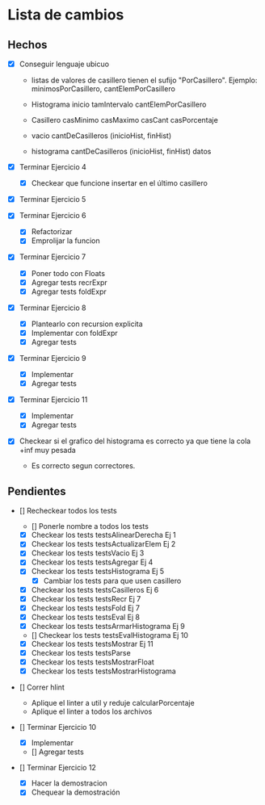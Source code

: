 # Lista de cambios

## Hechos

- [X] Conseguir lenguaje ubicuo
    - listas de valores de casillero tienen el sufijo "PorCasillero". Ejemplo: minimosPorCasillero, cantElemPorCasillero

    - Histograma inicio tamIntervalo cantElemPorCasillero
    - Casillero casMinimo casMaximo casCant casPorcentaje
    
    - vacio cantDeCasilleros (inicioHist, finHist) 
    - histograma cantDeCasilleros (inicioHist, finHist) datos

- [X] Terminar Ejercicio 4
    - [X] Checkear que funcione insertar en el último casillero
- [X] Terminar Ejercicio 5
- [X] Terminar Ejercicio 6
    - [X] Refactorizar
    - [X] Emprolijar la funcion
- [X] Terminar Ejercicio 7
    - [X] Poner todo con Floats
    - [X] Agregar tests recrExpr
    - [X] Agregar tests foldExpr
- [X] Terminar Ejercicio 8
    - [X] Plantearlo con recursion explicita
    - [X] Implementar con foldExpr
    - [X] Agregar tests
- [X] Terminar Ejercicio 9
    - [X] Implementar
    - [X] Agregar tests
- [X] Terminar Ejercicio 11
    - [X] Implementar
    - [X] Agregar tests
    
- [X] Checkear si el grafico del histograma es correcto ya que tiene la cola +inf muy pesada
    - Es correcto segun correctores.

## Pendientes

- [] Recheckear todos los tests
    - [] Ponerle nombre a todos los tests
    - [X] Checkear los tests testsAlinearDerecha Ej 1
    - [X] Checkear los tests testsActualizarElem Ej 2
    - [X] Checkear los tests testsVacio Ej 3
    - [X] Checkear los tests testsAgregar Ej 4
    - [X] Checkear los tests testsHistograma Ej 5
        - [X] Cambiar los tests para que usen casillero
    - [X] Checkear los tests testsCasilleros Ej 6
    - [X] Checkear los tests testsRecr Ej 7
    - [X] Checkear los tests testsFold Ej 7
    - [X] Checkear los tests testsEval Ej 8
    - [X] Checkear los tests testsArmarHistograma Ej 9
    - [] Checkear los tests testsEvalHistograma Ej 10
    - [X] Checkear los tests testsMostrar Ej 11
    - [X] Checkear los tests testsParse 
    - [X] Checkear los tests testsMostrarFloat 
    - [X] Checkear los tests testsMostrarHistograma 

- [] Correr hlint
    - Aplique el linter a util y reduje calcularPorcentaje
    - Aplique el linter a todos los archivos

- [] Terminar Ejercicio 10
    - [X] Implementar
    - [] Agregar tests

- [] Terminar Ejercicio 12
    - [X] Hacer la demostracion
    - [x] Chequear la demostración

